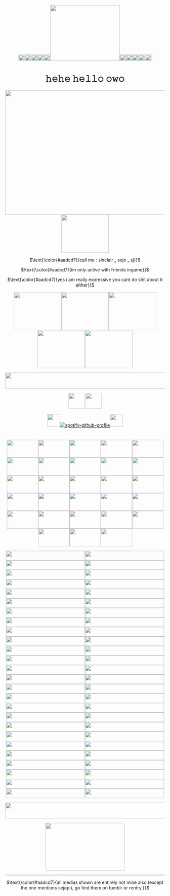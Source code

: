 <div align="center">
  
<img width="20" height="20" src="https://file.garden/ZroW4OcqSGtS0a5j/black%20spiral.gif"><img width="20" height="20" src="https://file.garden/ZroW4OcqSGtS0a5j/grey%20spiral.gif"><img width="20" height="20" src="https://file.garden/ZroW4OcqSGtS0a5j/half%20white%20spiral.gif"><img width="20" height="20" src="https://file.garden/ZroW4OcqSGtS0a5j/white%20spiral.gif"><img width="20" height="20" src="https://file.garden/ZroW4OcqSGtS0a5j/ace%20card%20flip.gif"><img width="220" height="176" src="https://file.garden/ZroW4OcqSGtS0a5j/angels%20wings.gif"><img width="20" height="20" src="https://file.garden/ZroW4OcqSGtS0a5j/ace%20card%20flip.gif"><img width="20" height="20" src="https://file.garden/ZroW4OcqSGtS0a5j/white%20spiral.gif"><img width="20" height="20" src="https://file.garden/ZroW4OcqSGtS0a5j/half%20white%20spiral.gif"><img width="20" height="20" src="https://file.garden/ZroW4OcqSGtS0a5j/grey%20spiral.gif"><img width="20" height="20" src="https://file.garden/ZroW4OcqSGtS0a5j/black%20spiral.gif">

</p>

<div align="center">

# 𝚑𝚎𝚑𝚎 𝚑𝚎𝚕𝚕𝚘 𝚘𝚠𝚘

</p>

<p align="center">
  
<img width="520" height="392" src="https://file.garden/ZroW4OcqSGtS0a5j/angel%20frame%20%2B%20pfp.png"><img width="150" height="120" src="https://file.garden/ZroW4OcqSGtS0a5j/ask%20abt%20angels.gif">

$\text{\color{#aadcd7}{call me : sinclair „ sejo „ sj}}$

$\text{\color{#aadcd7}{im only active with friends ingame}}$

$\text{\color{#aadcd7}{yes i am really expressive you cant do shit about it either}}$

<img width="150" height="120" src="https://file.garden/ZroW4OcqSGtS0a5j/angels%20watching%20over%20me.jpg"><img width="150" height="120" src="https://file.garden/ZroW4OcqSGtS0a5j/this%20user%20is%20an%20angel.png"><img width="150" height="120" src="https://file.garden/ZroW4OcqSGtS0a5j/harp%20seals.png"><img width="150" height="120" src="https://file.garden/ZroW4OcqSGtS0a5j/angel%20stamp.png"><img width="150" height="120" src="https://file.garden/ZroW4OcqSGtS0a5j/angel%20stamp%202.png">

<img width="920" height="50" src="https://file.garden/ZroW4OcqSGtS0a5j/white%20sparkles%20divider.gif">

</p>

<div align="center">

<img width="50" height="50" src="https://file.garden/ZroW4OcqSGtS0a5j/radio.gif"> <img width="50" height="50" src="https://file.garden/ZroW4OcqSGtS0a5j/headphone.gif">

</p>

<div align="center">

<img width="40" height="40" src="https://64.media.tumblr.com/ea5f57df303b1723ba04df9260e4f449/6f4b796c32348ef4-b2/s75x75_c1/f562ac5f13d2817326ecdde740096856eec44421.gifv">[![spotify-github-profile](https://spotify-github-profile.kittinanx.com/api/view?uid=31zagpfr6pvi7t6x6m2d3nsey5fi&cover_image=true&theme=novatorem&show_offline=false&background_color=51767b&interchange=false&bar_color=9cdec8&bar_color_cover=false)](https://github.com/kittinan/spotify-github-profile)<img width="40" height="40" src="https://64.media.tumblr.com/471f62148dbe7780f881d2374195beb3/6f4b796c32348ef4-91/s75x75_c1/5c366e829466c16207da34acfb376978cb635492.gifv">
</p>

<p align"center">

<img width="920" height="10" src="https://file.garden/ZroW4OcqSGtS0a5j/b-g-w%20divider.jpg">

</p>

<p align="center">

<img width="99" height="56" src="https://file.garden/ZroW4OcqSGtS0a5j/nepeta%20dance.gif"><img width="99" height="56" src="https://file.garden/ZroW4OcqSGtS0a5j/nepeta.png"><img width="99" height="56" src="https://file.garden/ZroW4OcqSGtS0a5j/palestine.png"><img width="99" height="56" src="https://file.garden/ZroW4OcqSGtS0a5j/homestuck%20sucks.png"><img width="99" height="56" src="https://file.garden/ZroW4OcqSGtS0a5j/arsenic%20catnip%20fan.png"><img width="99" height="56" src="https://file.garden/ZroW4OcqSGtS0a5j/cat%20eating%20chips.gif"><img width="99" height="56" src="https://file.garden/ZroW4OcqSGtS0a5j/happy%20face%20stamp.png"><img width="99" height="56" src="https://file.garden/ZroW4OcqSGtS0a5j/gamergender.png"><img width="99" height="56" src="https://file.garden/ZroW4OcqSGtS0a5j/hardstyle.gif"><img width="99" height="56" src="https://file.garden/ZroW4OcqSGtS0a5j/dave.gif"><img width="99" height="56" src="https://file.garden/ZroW4OcqSGtS0a5j/evil%20kitten.png"><img width="99" height="56" src="https://file.garden/ZroW4OcqSGtS0a5j/hs%20is%20still%20trash.gif"><img width="99" height="56" src="https://file.garden/ZroW4OcqSGtS0a5j/snowy.gif"><img width="99" height="56" src="https://file.garden/ZroW4OcqSGtS0a5j/unnamed%20girl%20-%20angels%20egg.gif"><img width="99" height="56" src="https://file.garden/ZroW4OcqSGtS0a5j/tree%20idk.png"><img width="99" height="56" src="https://file.garden/ZroW4OcqSGtS0a5j/crying%20idk.png"><img width="99" height="56" src="https://file.garden/ZroW4OcqSGtS0a5j/using%20stamps%202%20express%20myself.jpg"><img width="99" height="56" src="https://file.garden/ZroW4OcqSGtS0a5j/LMAO.png"><img width="99" height="56" src="https://file.garden/ZroW4OcqSGtS0a5j/internet%20friends.jpg"><img width="99" height="56" src="https://file.garden/ZroW4OcqSGtS0a5j/spiral.gif"><img width="99" height="56" src="https://file.garden/ZroW4OcqSGtS0a5j/clover%20luck.gif"><img width="99" height="56" src="https://file.garden/ZroW4OcqSGtS0a5j/sejopi%20blinkie.gif"><img width="99" height="56" src="https://file.garden/ZroW4OcqSGtS0a5j/system%20of%20a%20down%202.gif"><img width="99" height="56" src="https://file.garden/ZroW4OcqSGtS0a5j/slipknot.png"><img width="99" height="56" src="https://file.garden/ZroW4OcqSGtS0a5j/notepad.png"><img width="99" height="56" src="https://file.garden/ZroW4OcqSGtS0a5j/roblox.gif"><img width="99" height="56" src="https://file.garden/ZroW4OcqSGtS0a5j/the%20stamp%20is%20wiggly.gif"><img width="99" height="56" src="https://file.garden/ZroW4OcqSGtS0a5j/they%20them.gif">

</p>

<img width="250" height="30" src="https://file.garden/ZroW4OcqSGtS0a5j/command.gif"><img width="250" height="30" src="https://file.garden/ZroW4OcqSGtS0a5j/dont%20interupt%20me%20while%20im%20tlaking%202%20myselfffs.gif"><img width="250" height="30" src="https://file.garden/ZroW4OcqSGtS0a5j/STILLHS.gif"><img width="250" height="30" src="https://file.garden/ZroW4OcqSGtS0a5j/homestuck%20disease.gif"><img width="250" height="30" src="https://file.garden/ZroW4OcqSGtS0a5j/e5.gif"><img width="250" height="30" src="https://file.garden/ZroW4OcqSGtS0a5j/i%20support%20drawing%20in%20class.gif"><img width="250" height="30" src="https://file.garden/ZroW4OcqSGtS0a5j/angel%20hehe.gif"><img width="250" height="30" src="https://file.garden/ZroW4OcqSGtS0a5j/gangel.gif"><img width="250" height="30" src="https://file.garden/ZroW4OcqSGtS0a5j/purple_white%20%5Bflash%5D%20i%20am%20the%20cat's%20meow!%20.GIF"><img width="250" height="30" src="https://file.garden/ZroW4OcqSGtS0a5j/orange_brown_yellow%20adhd%20.GIF"><img width="250" height="30" src="https://file.garden/ZroW4OcqSGtS0a5j/homestuck%20green%20nepeta%20_33%20_%20rawwrrrr%20.GIF"><img width="250" height="30" src="https://file.garden/ZroW4OcqSGtS0a5j/flag%20pansexual%20pride%20.GIF"><img width="250" height="30" src="https://file.garden/ZroW4OcqSGtS0a5j/blue%20i%20have%20social%20anxiety%20(yeah)%20speech%20bubble%20.GIF"><img width="250" height="30" src="https://file.garden/ZroW4OcqSGtS0a5j/black%20rainbow%20infinity%20sign%20neurodivergent%20.GIF"><img width="250" height="30" src="https://file.garden/ZroW4OcqSGtS0a5j/flag%20bigender%20pride%20.GIF"><img width="250" height="30" src="https://file.garden/ZroW4OcqSGtS0a5j/homestuck%20purple%20gamzee%20_o)%20h0nk%20h0nk%20h0nk%20.GIF"><img width="250" height="30" src="https://file.garden/ZroW4OcqSGtS0a5j/brown_pink%20i%20purrr%20for%20hugs%20cat%20.GIF"><img width="250" height="30" src="https://file.garden/ZroW4OcqSGtS0a5j/i%20loveeee%20zombies.gif"><img width="250" height="30" src="https://file.garden/ZroW4OcqSGtS0a5j/hot%20pink%20heart%20dni%20proshippers_comshippers%20.GIF"><img width="250" height="30" src="https://file.garden/ZroW4OcqSGtS0a5j/half%20life%20blinkie.gif"><img width="250" height="30" src="https://file.garden/ZroW4OcqSGtS0a5j/purple%20mood%20swing%20in%20progress%20.GIF"><img width="250" height="30" src="https://file.garden/ZroW4OcqSGtS0a5j/rainbow%20nyan%20cat%20nyan%20nyan%20nyan%20.GIF"><img width="250" height="30" src="https://file.garden/ZroW4OcqSGtS0a5j/white_black_red%20fallen%20angel%20wings%20.GIF"><img width="250" height="30" src="https://file.garden/ZroW4OcqSGtS0a5j/a10.gif"><img width="250" height="30" src="https://file.garden/ZroW4OcqSGtS0a5j/v86.gif"><img width="250" height="30" src="https://file.garden/ZroW4OcqSGtS0a5j/v90.gif"><img width="250" height="30" src="https://file.garden/ZroW4OcqSGtS0a5j/g35.gif"><img width="250" height="30" src="https://file.garden/ZroW4OcqSGtS0a5j/q1.gif"><img width="250" height="30" src="https://file.garden/ZroW4OcqSGtS0a5j/k13.gif"><img width="250" height="30" src="https://file.garden/ZroW4OcqSGtS0a5j/x41.gif"><img width="250" height="30" src="https://file.garden/ZroW4OcqSGtS0a5j/j8.gif"><img width="250" height="30" src="https://file.garden/ZroW4OcqSGtS0a5j/x45.gif"><img width="250" height="30" src="https://file.garden/ZroW4OcqSGtS0a5j/k10.gif"><img width="250" height="30" src="https://file.garden/ZroW4OcqSGtS0a5j/39.gif"><img width="250" height="30" src="https://file.garden/ZroW4OcqSGtS0a5j/k26.gif"><img width="250" height="30" src="https://file.garden/ZroW4OcqSGtS0a5j/x55.gif"><img width="250" height="30" src="https://file.garden/ZroW4OcqSGtS0a5j/y30.gif"><img width="250" height="30" src="https://file.garden/ZroW4OcqSGtS0a5j/z20.gif"><img width="250" height="30" src="https://file.garden/ZroW4OcqSGtS0a5j/v39.gif"><img width="250" height="30" src="https://file.garden/ZroW4OcqSGtS0a5j/s5.gif"><img width="250" height="30" src="https://file.garden/ZroW4OcqSGtS0a5j/g12.gif"><img width="250" height="30" src="https://file.garden/ZroW4OcqSGtS0a5j/a90.gif"><img width="250" height="30" src="https://file.garden/ZroW4OcqSGtS0a5j/0171-jerma.gif"><img width="250" height="30" src="https://file.garden/ZroW4OcqSGtS0a5j/dfr9m4z-90959015-a62b-4f1c-8a4a-4ad1fef9e60b.gif"><img width="250" height="30" src="https://file.garden/ZroW4OcqSGtS0a5j/dfrsjhu-0b27ac15-327a-4b7f-ba9d-2bdb5f4faf6e.gif"><img width="250" height="30" src="https://file.garden/ZroW4OcqSGtS0a5j/angel%20lover.gif"><img width="250" height="30" src="https://file.garden/ZroW4OcqSGtS0a5j/system%20of%20a%20down.gif"><img width="250" height="30" src="https://file.garden/ZroW4OcqSGtS0a5j/slipknot.gif"><img width="250" height="30" src="https://file.garden/ZroW4OcqSGtS0a5j/deftones.gif"><img width="250" height="30" src="https://file.garden/ZroW4OcqSGtS0a5j/internet%20angel.gif"><img width="250" height="30" src="https://file.garden/ZroW4OcqSGtS0a5j/evanescence%20-%20amy%20lee.gif"><img width="250" height="30" src="https://file.garden/ZroW4OcqSGtS0a5j/postal%20blinkie.gif">

<p align="center">

<img width="920" height="50" src="https://file.garden/ZroW4OcqSGtS0a5j/more%20chains%20divider.png">


</p>

<p align="center">
  
<img width="250" height="150" src="https://file.garden/ZroW4OcqSGtS0a5j/cat%20tickle.gif">

***

$\text{\color{#aadcd7}{all medias shown are entirely not mine also (except the one mentions sejopi), go find them on tumblr or rentry.}}$

</p>
